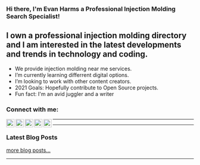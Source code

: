 ### Hi there, I'm Evan Harms a Professional Injection Molding Search Specialist!
## I own a professional injection molding directory and I am interested in the latest developments and trends in technology and coding.

- We provide injection molding near me services.
- I’m currently learning differrent digital options.
- I’m looking to work with other content creators.
- 2021 Goals: Hopefully contribute to Open Source projects.
- Fun fact: I'm an avid juggler and a writer


### Connect with me:

[<img align="left" alt="codeSTACKr.com" width="22px" src="https://cdn.jsdelivr.net/npm/simple-icons@v3/icons/gravatar.svg" />][gravatar]
[<img align="left" alt="codeSTACKr | YouTube" width="22px" src="https://cdn.jsdelivr.net/npm/simple-icons@v3/icons/youtube.svg" />][youtube]
[<img align="left" alt="codeSTACKr | Twitter" width="22px" src="https://cdn.jsdelivr.net/npm/simple-icons@v3/icons/twitter.svg" />][twitter]
[<img align="left" alt="codeSTACKr | LinkedIn" width="22px" src="https://cdn.jsdelivr.net/npm/simple-icons@v3/icons/linkedin.svg" />][linkedin]
[<img align="left" alt="codeSTACKr | Tumblr" width="22px" src="https://cdn.jsdelivr.net/npm/simple-icons@v3/icons/tumblr.svg" />][tumblr]

---

---

### Latest Blog Posts

<!-- BLOG-POST-LIST:START -->
<!-- BLOG-POST-LIST:END -->

[more blog posts...](https://about.me/plasticmolderpro/)

---


[gravatar]: https://secure.gravatar.com/plasticmolderpro
[twitter]: https://twitter.com/jesseegutirrez
[youtube]: https://www.youtube.com/channel/UChZYs-SiY8XsIY46GR35l8g/about
[tumblr]: https://thepurplelifeofsierra.tumblr.com/
[linkedin]: https://www.linkedin.com/in/plastic-molder-pro/
